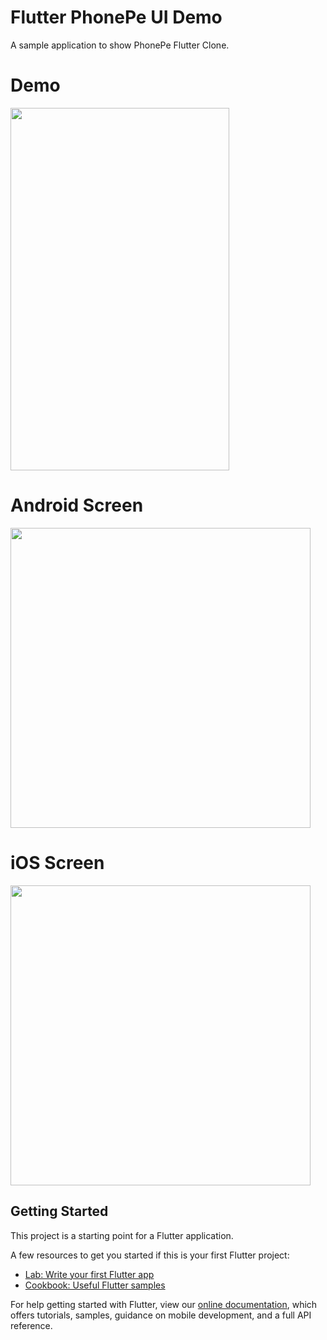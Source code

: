 # Flutter PhonePe UI Demo

A sample application to show PhonePe Flutter Clone. 

# Demo
<img height="580px" width="350px" src="https://github.com/flutter-devs/flutter_phonepe-clone/blob/master/screens/demo.gif">



# Android Screen
<img height="480px" src="https://github.com/flutter-devs/flutter_phonepe-clone/blob/master/screens/android1.png"> 


# iOS Screen
<img height="480px" src="https://github.com/flutter-devs/flutter_phonepe-clone/blob/master/screens/iphone1.png">


## Getting Started

This project is a starting point for a Flutter application.

A few resources to get you started if this is your first Flutter project:

- [Lab: Write your first Flutter app](https://flutter.dev/docs/get-started/codelab)
- [Cookbook: Useful Flutter samples](https://flutter.dev/docs/cookbook)

For help getting started with Flutter, view our 
[online documentation](https://flutter.dev/docs), which offers tutorials, 
samples, guidance on mobile development, and a full API reference.
